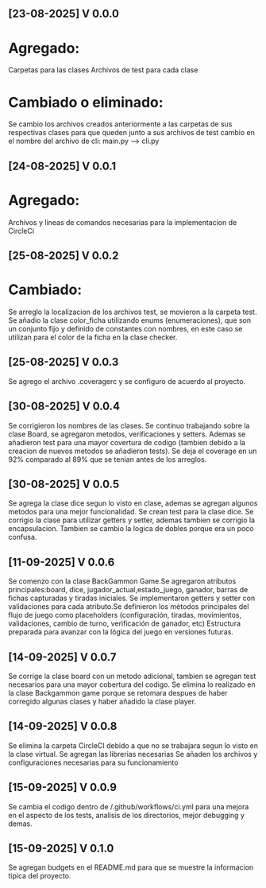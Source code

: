 ## [23-08-2025] V 0.0.0
# Agregado:
Carpetas para las clases
Archivos de test para cada clase
# Cambiado o eliminado:
Se cambio los archivos creados anteriormente a las carpetas de sus respectivas clases para que queden junto a sus archivos de test
cambio en el nombre del archivo de cli: main.py --> cli.py

## [24-08-2025] V 0.0.1
# Agregado:
Archivos y lineas de comandos necesarias para la implementacion de CircleCi

## [25-08-2025] V 0.0.2
# Cambiado: 
Se arreglo la localizacion de los archivos test, se movieron a la carpeta test.
Se añadio la clase color_ficha utilizando enums (enumeraciones), que son un conjunto fijo y definido de constantes con nombres, en este caso se utilizan para el color de la ficha en la clase checker. 

## [25-08-2025] V 0.0.3
Se agrego el archivo .coveragerc y se configuro de acuerdo al proyecto.

## [30-08-2025] V 0.0.4
Se corrigieron los nombres de las clases. Se continuo trabajando sobre la clase Board, se agregaron metodos, verificaciones y setters. Ademas se añadieron test para una mayor covertura de codigo (tambien debido a la creacion de nuevos metodos se añadieron tests).
Se deja el coverage en un 92% comparado al 89% que se tenian antes de los arreglos.

## [30-08-2025] V 0.0.5
Se agrega la clase dice segun lo visto en clase, ademas se agregan algunos metodos para una mejor funcionalidad.
Se crean test para la clase dice.
Se corrigio la clase para utilizar getters y setter, ademas tambien se corrigio la encapsulacion. Tambien se cambio la logica de dobles porque era un poco confusa.

## [11-09-2025] V 0.0.6
Se comenzo con la clase BackGammon Game.Se agregaron atributos principales:board, dice, jugador_actual,estado_juego, ganador, barras de fichas capturadas y tiradas iniciales. Se implementaron getters y setter con validaciones para cada atributo.Se definieron los métodos principales del flujo de juego como placeholders (configuración, tiradas, movimientos, validaciones, cambio de turno, verificación de ganador, etc)
Estructura preparada para avanzar con la lógica del juego en versiones futuras.

## [14-09-2025] V 0.0.7
Se corrige la clase board con un metodo adicional, tambien se agregan test necesarios para una mayor cobertura del codigo. Se elimina lo realizado en la clase Backgammon game porque se retomara despues de haber corregido algunas clases y haber añadido la clase player.
## [14-09-2025] V 0.0.8
Se elimina la carpeta CircleCI debido a que no se trabajara segun lo visto en la clase virtual. 
Se agregan las librerias necesarias
Se añaden los archivos y configuraciones necesarias para su funcionamiento

## [15-09-2025] V 0.0.9
Se cambia el codigo dentro de /.github/workflows/ci.yml para una mejora en el aspecto de los tests, analisis de los directorios, mejor debugging y demas.
## [15-09-2025] V 0.1.0
Se agregan budgets en el README.md para que se muestre la informacion tipica del proyecto.